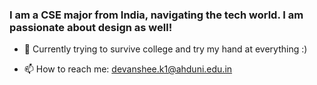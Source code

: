 ### I am a CSE major from India, navigating the tech world. I am passionate about design as well!

- :seedling: Currently trying to survive college and try my hand at everything :)

- :mailbox: How to reach me: devanshee.k1@ahduni.edu.in
<!--
**devansheek/devansheek** is a ✨ _special_ ✨ repository because its `README.md` (this file) appears on your GitHub profile.

Here are some ideas to get you started:

- 🔭 I’m currently working on ...
- 🌱 I’m currently learning ...
- 👯 I’m looking to collaborate on ...
- 🤔 I’m looking for help with ...
- 💬 Ask me about ...
- 📫 How to reach me: ...
- 😄 Pronouns: ...
- ⚡ Fun fact: ...
-->
